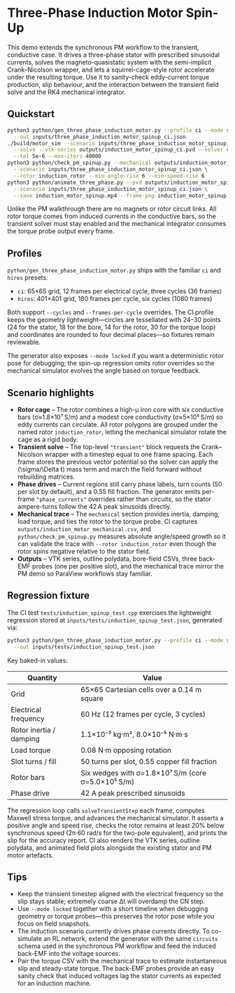 # Three-Phase Induction Motor Spin-Up

This demo extends the synchronous PM workflow to the transient, conductive case.
It drives a three-phase stator with prescribed sinusoidal currents, solves the
magneto-quasistatic system with the semi-implicit Crank–Nicolson wrapper, and
lets a squirrel-cage-style rotor accelerate under the resulting torque. Use it
to sanity-check eddy-current torque production, slip behaviour, and the
interaction between the transient field solve and the RK4 mechanical integrator.

## Quickstart

```bash
python3 python/gen_three_phase_induction_motor.py --profile ci --mode spinup \
  --out inputs/three_phase_induction_motor_spinup_ci.json
./build/motor_sim --scenario inputs/three_phase_induction_motor_spinup_ci.json \
  --solve --vtk-series outputs/induction_motor_spinup_ci.pvd --solver cg \
  --tol 5e-6 --max-iters 40000
python3 python/check_pm_spinup.py --mechanical outputs/induction_motor_mechanical.csv \
  --scenario inputs/three_phase_induction_motor_spinup_ci.json \
  --rotor induction_rotor --min-angle-rise 6 --min-speed-rise 6
python3 python/animate_three_phase.py --pvd outputs/induction_motor_spinup_ci.pvd \
  --scenario inputs/three_phase_induction_motor_spinup_ci.json \
  --save induction_motor_spinup.mp4 --frame-png induction_motor_spinup.png
```

Unlike the PM walkthrough there are no magnets or rotor circuit links. All
rotor torque comes from induced currents in the conductive bars, so the transient
solver must stay enabled and the mechanical integrator consumes the torque probe
output every frame.

## Profiles

`python/gen_three_phase_induction_motor.py` ships with the familiar `ci` and
`hires` presets:

- `ci`: 65×65 grid, 12 frames per electrical cycle, three cycles (36 frames)
- `hires`: 401×401 grid, 180 frames per cycle, six cycles (1080 frames)

Both support `--cycles` and `--frames-per-cycle` overrides. The CI profile keeps
the geometry lightweight—circles are tessellated with 24–30 points (24 for the
stator, 18 for the bore, 14 for the rotor, 30 for the torque loop) and
coordinates are rounded to four decimal places—so fixtures remain reviewable.

The generator also exposes `--mode locked` if you want a deterministic rotor
pose for debugging; the spin-up regression omits rotor overrides so the
mechanical simulator evolves the angle based on torque feedback.

## Scenario highlights

- **Rotor cage** – The rotor combines a high-µ iron core with six conductive
  bars (σ≈1.8×10⁷ S/m) and a modest core conductivity (σ≈5×10⁵ S/m) so eddy
  currents can circulate. All rotor polygons are grouped under the named rotor
  `induction_rotor`, letting the mechanical simulator rotate the cage as a rigid
  body.
- **Transient solve** – The top-level `"transient"` block requests the
  Crank–Nicolson wrapper with a timestep equal to one frame spacing. Each frame
  stores the previous vector potential so the solver can apply the
  \(\sigma/\Delta t\) mass term and march the field forward without rebuilding
  matrices.
- **Phase drives** – Current regions still carry phase labels, turn counts (50
  per slot by default), and a 0.55 fill fraction. The generator emits per-frame
  `"phase_currents"` overrides rather than circuits, so the stator ampere-turns
  follow the 42 A peak sinusoids directly.
- **Mechanical trace** – The `mechanical` section provides inertia, damping,
  load torque, and ties the rotor to the torque probe. CI captures
  `outputs/induction_motor_mechanical.csv`, and `python/check_pm_spinup.py`
  measures absolute angle/speed growth so it can validate the trace with
  `--rotor induction_rotor` even though the rotor spins negative relative to the
  stator field.
- **Outputs** – VTK series, outline polydata, bore-field CSVs, three back-EMF
  probes (one per positive slot), and the mechanical trace mirror the PM demo so
  ParaView workflows stay familiar.

## Regression fixture

The CI test `tests/induction_spinup_test.cpp` exercises the lightweight
regression stored at `inputs/tests/induction_spinup_test.json`, generated via:

```bash
python3 python/gen_three_phase_induction_motor.py --profile ci --mode spinup \
  --out inputs/tests/induction_spinup_test.json
```

Key baked-in values:

| Quantity | Value |
| --- | --- |
| Grid | 65×65 Cartesian cells over a 0.14 m square |
| Electrical frequency | 60 Hz (12 frames per cycle, 3 cycles) |
| Rotor inertia / damping | 1.1×10⁻³ kg·m², 8.0×10⁻⁵ N·m·s |
| Load torque | 0.08 N·m opposing rotation |
| Slot turns / fill | 50 turns per slot, 0.55 copper fill fraction |
| Rotor bars | Six wedges with σ=1.8×10⁷ S/m (core σ=5.0×10⁵ S/m) |
| Phase drive | 42 A peak prescribed sinusoids |

The regression loop calls `solveTransientStep` each frame, computes Maxwell
stress torque, and advances the mechanical simulator. It asserts a positive
angle and speed rise, checks the rotor remains at least 20% below synchronous
speed (2π·60 rad/s for the two-pole equivalent), and prints the slip for the
accuracy report. CI also renders the VTK series, outline polydata, and animated
field plots alongside the existing stator and PM motor artefacts.

## Tips

- Keep the transient timestep aligned with the electrical frequency so the slip
  stays stable; extremely coarse Δt will overdamp the CN step.
- Use `--mode locked` together with a short timeline when debugging geometry or
  torque probes—this preserves the rotor pose while you focus on field snapshots.
- The induction scenario currently drives phase currents directly. To co-simulate
  an RL network, extend the generator with the same `circuits` schema used in the
  synchronous PM workflow and feed the induced back-EMF into the voltage sources.
- Pair the torque CSV with the mechanical trace to estimate instantaneous slip
  and steady-state torque. The back-EMF probes provide an easy sanity check that
  induced voltages lag the stator currents as expected for an induction machine.
